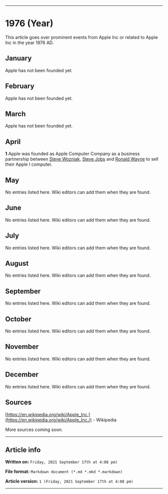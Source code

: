 
***

# 1976 (Year)

<!-- This article is about the year. For the 1984 Apple advertisement, go [here](https://github.com/seanpm2001/WacOS/wiki/1984(Advertisement)) for the Dystopian novel see [here](https://github.com/seanpm2001/WacOS/wiki/1984(Dystopia)/) !-->

This article goes over prominent events from Apple Inc or related to Apple Inc in the year 1976 AD.

## January

Apple has not been founded yet.

## February

Apple has not been founded yet.

## March

Apple has not been founded yet.

## April

**1** Apple was founded as Apple Computer Company as a business partnership between [Steve Wozniak](https://github.com/seanpm2001/WacOS/wiki/Steve_Wozniak/), [Steve Jobs](https://github.com/seanpm2001/WacOS/wiki/Steve_Jobs/) and [Ronald Wayne](https://github.com/seanpm2001/WacOS/wiki/Ronald_Wayne/) to sell their Apple I computer.

## May

No entries listed here. Wiki editors can add them when they are found.

## June

No entries listed here. Wiki editors can add them when they are found.

## July

No entries listed here. Wiki editors can add them when they are found.

## August

No entries listed here. Wiki editors can add them when they are found.

## September

No entries listed here. Wiki editors can add them when they are found.

## October

No entries listed here. Wiki editors can add them when they are found.

## November

No entries listed here. Wiki editors can add them when they are found.

## December

No entries listed here. Wiki editors can add them when they are found.

## Sources

[https://en.wikipedia.org/wiki/Apple_Inc.](https://en.wikipedia.org/wiki/Apple_Inc./) - Wikipedia

More sources coming soon.

***

## Article info

**Written on:** `Friday, 2021 September 17th at 4:08 pm)`

**File format:** `Markdown document (*.md *.mkd *.markdown)`

**Article version:** `1 (Friday, 2021 September 17th at 4:08 pm)`

***

